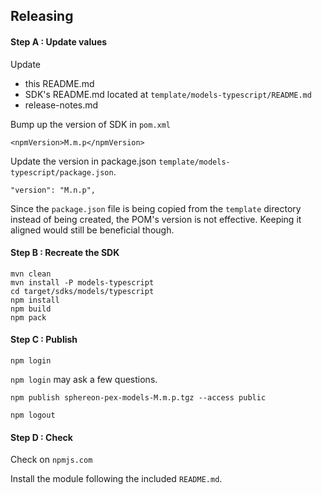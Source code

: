 ## Releasing

#### Step A : Update values

Update
- this README.md
- SDK's README.md located at `template/models-typescript/README.md`
- release-notes.md

Bump up the version of SDK in `pom.xml`

```
<npmVersion>M.m.p</npmVersion>
```

Update the version in package.json `template/models-typescript/package.json`.

```
"version": "M.n.p",
```

Since the `package.json` file is being copied from the `template` directory instead of being created, the POM's version is not effective. Keeping it aligned would still be beneficial though.

#### Step B : Recreate the SDK

```
mvn clean
mvn install -P models-typescript
cd target/sdks/models/typescript
npm install
npm build
npm pack
```

#### Step C : Publish

```
npm login
```

`npm login` may ask a few questions.

```
npm publish sphereon-pex-models-M.m.p.tgz --access public
```

```
npm logout
```

#### Step D : Check

Check on `npmjs.com`

Install the module following the included `README.md`. 

